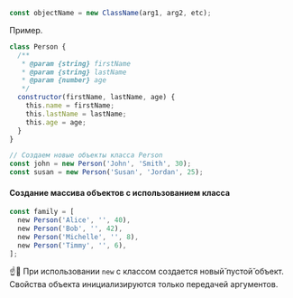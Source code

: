 ```javascript
const objectName = new ClassName(arg1, arg2, etc);
```

Пример.

```javascript
class Person {
  /**
   * @param {string} firstName
   * @param {string} lastName
   * @param {number} age
   */
  constructor(firstName, lastName, age) {
    this.name = firstName;
    this.lastName = lastName;
    this.age = age;
  }
}

// Создаем новые объекты класса Person
const john = new Person('John', 'Smith', 30);
const susan = new Person('Susan', 'Jordan', 25);
```

#### Создание массива объектов с использованием класса

```javascript
const family = [
  new Person('Alice', '', 40),
  new Person('Bob', '', 42),
  new Person('Michelle', '', 8),
  new Person('Timmy', '', 6),
];
```

☝️🧐 При использовании `new` с классом создается новый̆ пустой̆ объект. Свойства объекта инициализируются только передачей аргументов.
